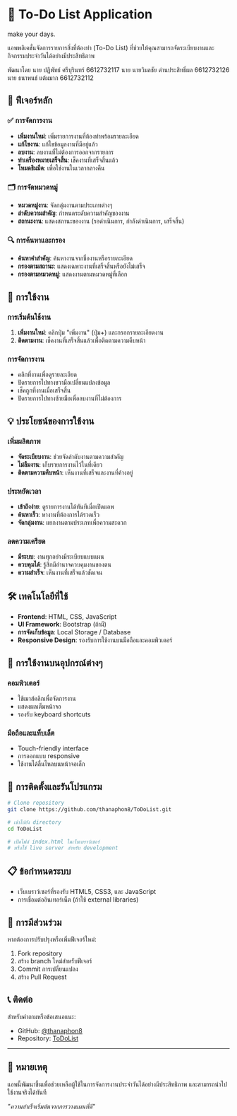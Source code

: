 # 📝 To-Do List Application
make your days.

แอพพลิเคชั่นจัดการรายการสิ่งที่ต้องทำ (To-Do List) ที่ช่วยให้คุณสามารถจัดระเบียบงานและกิจกรรมประจำวันได้อย่างมีประสิทธิภาพ

พัฒนาโดย
นาย ปฏิพัทธ์ ศรีบุรินทร์ 6612732117
นาย นายวิมลชัย ด่านประสิทธิ์ผล 6612732126
นาย ธนาพนธ์ แต้มมาก 6612732112

## 🌟 ฟีเจอร์หลัก

### ✅ การจัดการงาน
- **เพิ่มงานใหม่**: เพิ่มรายการงานที่ต้องทำพร้อมรายละเอียด
- **แก้ไขงาน**: แก้ไขข้อมูลงานที่มีอยู่แล้ว
- **ลบงาน**: ลบงานที่ไม่ต้องการออกจากรายการ
- **ทำเครื่องหมายเสร็จสิ้น**: เช็คงานที่เสร็จสิ้นแล้ว
- **โหมดธีมมืด**: เพื่อใช่งานในเวลากลางคืน

### 🗂️ การจัดหมวดหมู่
- **หมวดหมู่งาน**: จัดกลุ่มงานตามประเภทต่างๆ
- **ลำดับความสำคัญ**: กำหนดระดับความสำคัญของงาน
- **สถานะงาน**: แสดงสถานะของงาน (รอดำเนินการ, กำลังดำเนินการ, เสร็จสิ้น)

### 🔍 การค้นหาและกรอง
- **ค้นหาคำสำคัญ**: ค้นหางานจากชื่องานหรือรายละเอียด
- **กรองตามสถานะ**: แสดงเฉพาะงานที่เสร็จสิ้นหรือยังไม่เสร็จ
- **กรองตามหมวดหมู่**: แสดงงานตามหมวดหมู่ที่เลือก

## 🚀 การใช้งาน

### การเริ่มต้นใช้งาน
1. **เพิ่มงานใหม่**: คลิกปุ่ม "เพิ่มงาน" (ปุ่ม+) และกรอกรายละเอียดงาน
2. **ติดตามงาน**: เช็คงานที่เสร็จสิ้นแล้วเพื่อติดตามความคืบหน้า

### การจัดการงาน
- คลิกที่งานเพื่อดูรายละเอียด
- ปัดรายการไปทางขวามือเปลี่ยนแปลงข้อมูล
- เช็คถูกที่งานเมื่อเสร็จสิ้น
- ปัดรายการไปทางซ้ายมือเพื่อลบงานที่ไม่ต้องการ

## 💡 ประโยชน์ของการใช้งาน

### เพิ่มผลิตภาพ
- **จัดระเบียบงาน**: ช่วยจัดลำดับงานตามความสำคัญ
- **ไม่ลืมงาน**: เก็บรายการงานไว้ในที่เดียว
- **ติดตามความคืบหน้า**: เห็นงานที่เสร็จและงานที่ค้างอยู่

### ประหยัดเวลา
- **เข้าถึงง่าย**: ดูรายการงานได้ทันทีเมื่อเปิดแอพ
- **ค้นหาเร็ว**: หางานที่ต้องการได้รวดเร็ว
- **จัดกลุ่มงาน**: แยกงานตามประเภทเพื่อความสะดวก

### ลดความเครียด
- **มีระบบ**: งานทุกอย่างมีระเบียบแบบแผน
- **ควบคุมได้**: รู้สึกมีอำนาจควบคุมงานของตน
- **ความสำเร็จ**: เห็นงานที่เสร็จแล้วชัดเจน

## 🛠️ เทคโนโลยีที่ใช้

- **Frontend**: HTML, CSS, JavaScript
- **UI Framework**: Bootstrap (ถ้ามี)
- **การจัดเก็บข้อมูล**: Local Storage / Database
- **Responsive Design**: รองรับการใช้งานบนมือถือและคอมพิวเตอร์

## 📱 การใช้งานบนอุปกรณ์ต่างๆ

### คอมพิวเตอร์
- ใช้เมาส์คลิกเพื่อจัดการงาน
- แสดงผลเต็มหน้าจอ
- รองรับ keyboard shortcuts

### มือถือและแท็บเล็ต
- Touch-friendly interface
- การออกแบบ responsive
- ใช้งานได้ลื่นไหลบนหน้าจอเล็ก

## 🔧 การติดตั้งและรันโปรแกรม

```bash
# Clone repository
git clone https://github.com/thanaphon8/ToDoList.git

# เข้าไปยัง directory
cd ToDoList

# เปิดไฟล์ index.html ในเว็บเบราว์เซอร์
# หรือใช้ live server สำหรับ development
```

## 📋 ข้อกำหนดระบบ

- เว็บเบราว์เซอร์ที่รองรับ HTML5, CSS3, และ JavaScript
- การเชื่อมต่ออินเทอร์เน็ต (ถ้าใช้ external libraries)

## 🤝 การมีส่วนร่วม

หากต้องการปรับปรุงหรือเพิ่มฟีเจอร์ใหม่:
1. Fork repository
2. สร้าง branch ใหม่สำหรับฟีเจอร์
3. Commit การเปลี่ยนแปลง
4. สร้าง Pull Request

## 📞 ติดต่อ

สำหรับคำถามหรือข้อเสนอแนะ:
- GitHub: [@thanaphon8](https://github.com/thanaphon8)
- Repository: [ToDoList](https://github.com/thanaphon8/ToDoList)

---

## 📝 หมายเหตุ

แอพนี้พัฒนาขึ้นเพื่อช่วยเหลือผู้ใช้ในการจัดการงานประจำวันได้อย่างมีประสิทธิภาพ และสามารถนำไปใช้งานจริงได้ทันที

*"ความสำเร็จเริ่มต้นจากการวางแผนที่ดี"*

